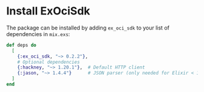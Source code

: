 # Install ExOciSdk

The package can be installed by adding `ex_oci_sdk` to your list of dependencies in `mix.exs`:

```elixir
def deps do
  [
    {:ex_oci_sdk, "~> 0.2.2"},
    # Optional dependencies
    {:hackney, "~> 1.20.1"},  # Default HTTP client
    {:jason, "~> 1.4.4"}      # JSON parser (only needed for Elixir < 1.18.0)
  ]
end
```
